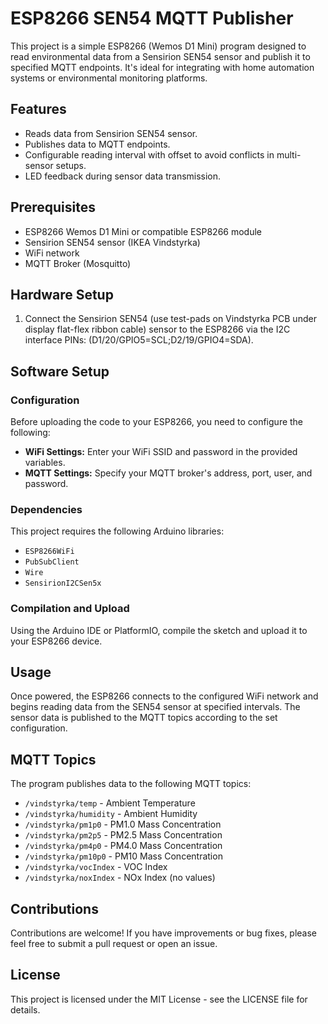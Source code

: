 # ESP8266 SEN54 MQTT Publisher

This project is a simple ESP8266 (Wemos D1 Mini) program designed to read environmental data from a Sensirion SEN54 sensor and publish it to specified MQTT endpoints. It's ideal for integrating with home automation systems or environmental monitoring platforms.

## Features

- Reads data from Sensirion SEN54 sensor.
- Publishes data to MQTT endpoints.
- Configurable reading interval with offset to avoid conflicts in multi-sensor setups.
- LED feedback during sensor data transmission.

## Prerequisites

- ESP8266 Wemos D1 Mini or compatible ESP8266 module
- Sensirion SEN54 sensor (IKEA Vindstyrka)
- WiFi network
- MQTT Broker (Mosquitto)

## Hardware Setup

1. Connect the Sensirion SEN54 (use test-pads on Vindstyrka PCB under display flat-flex ribbon cable) sensor to the ESP8266 via the I2C interface PINs: (D1/20/GPIO5=SCL;D2/19/GPIO4=SDA).

## Software Setup

### Configuration

Before uploading the code to your ESP8266, you need to configure the following:

- **WiFi Settings:** Enter your WiFi SSID and password in the provided variables.
- **MQTT Settings:** Specify your MQTT broker's address, port, user, and password.

### Dependencies

This project requires the following Arduino libraries:

- `ESP8266WiFi`
- `PubSubClient`
- `Wire`
- `SensirionI2CSen5x`

### Compilation and Upload

Using the Arduino IDE or PlatformIO, compile the sketch and upload it to your ESP8266 device.

## Usage

Once powered, the ESP8266 connects to the configured WiFi network and begins reading data from the SEN54 sensor at specified intervals. The sensor data is published to the MQTT topics according to the set configuration.

## MQTT Topics

The program publishes data to the following MQTT topics:

- `/vindstyrka/temp` - Ambient Temperature
- `/vindstyrka/humidity` - Ambient Humidity
- `/vindstyrka/pm1p0` - PM1.0 Mass Concentration
- `/vindstyrka/pm2p5` - PM2.5 Mass Concentration
- `/vindstyrka/pm4p0` - PM4.0 Mass Concentration
- `/vindstyrka/pm10p0` - PM10 Mass Concentration
- `/vindstyrka/vocIndex` - VOC Index
- `/vindstyrka/noxIndex` - NOx Index (no values)

## Contributions

Contributions are welcome! If you have improvements or bug fixes, please feel free to submit a pull request or open an issue.

## License

This project is licensed under the MIT License - see the LICENSE file for details.

